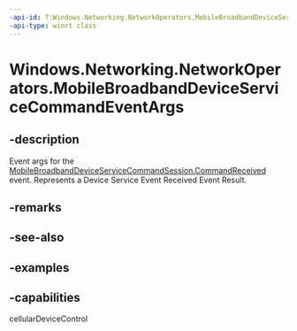 ```yaml
---
-api-id: T:Windows.Networking.NetworkOperators.MobileBroadbandDeviceServiceCommandEventArgs
-api-type: winrt class
---
```


# Windows.Networking.NetworkOperators.MobileBroadbandDeviceServiceCommandEventArgs

<!--
public sealed class MobileBroadbandDeviceServiceCommandEventArgs
-->


## -description

Event args for the [MobileBroadbandDeviceServiceCommandSession.CommandReceived](./mobilebroadbanddeviceservicecommandsession_commandreceived.md) event. Represents a Device Service Event Received Event Result.

## -remarks

## -see-also

## -examples

## -capabilities
cellularDeviceControl
